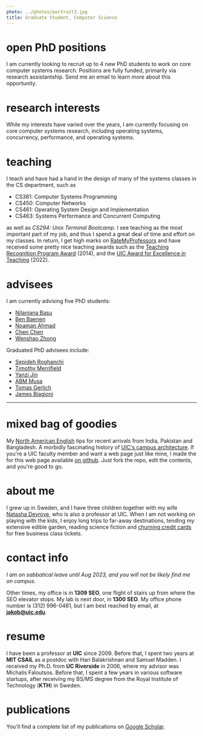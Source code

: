 ```yaml
---
photo: ../photos/portrait3.jpg
title: Graduate Student, Computer Science
---
```

# open PhD positions
I am currently looking to recruit up to 4 new PhD students to work on core computer systems research. Positions are fully funded, primarily via research assistantship. Send me an email to learn more about this opportunity. 

# research interests 
While my interests have varied over the years, I am currently focusing on core computer systems research, including operating systems, concurrency, performance, and operating systems. 

# teaching 
I teach and have had a hand in the design of many of the systems classes in the CS department, such as 
  - CS361: Computer Systems Programming
  - CS450: Computer Networks
  - CS461: Operating System Design and Implementation
  - CS463: Systems Performance and Concurrent Computing

  as well as *CS294: Unix Terminal Bootcamp*. I see teaching as the most important part of my job, and thus I spend a great deal of time and effort on my classes. In return, I get high marks on [RateMyProfessors](https://www.ratemyprofessors.com/ShowRatings.jsp?tid=1233589) and have received some pretty nice teaching awards such as the [Teaching Recognition Program Award](https://faculty.uic.edu/awards/trp/pastwinners/) (2014), and the [UIC Award for Excellence in Teaching](https://faculty.uic.edu/awards/recognition/aet/aet-recipients/) (2022).  
 
# advisees 

I am currently advising five PhD students:

 - [Nilanjana Basu](https://www.linkedin.com/in/nilanjana-basu-99027959/)
 - [Ben Baenen](https://www.linkedin.com/in/ben-baenen-3951a7125/)
 - [Noaman Ahmad](https://www.linkedin.com/in/noaman-ahmad/)
 - [Chen Chen](https://www.linkedin.com/in/chen-chen-7b51a59a/)
 - [Wenshao Zhong](https://www.linkedin.com/in/wenshao-zhong-264852118/)

 Graduated PhD advisees include:

 - [Sepideh Roghanchi](https://www.linkedin.com/in/sepideh-roghanchi/)
 - [Timothy Merrifield](https://www.linkedin.com/in/tim-merrifield-33b85b9/)
 - [Yanzi Jin](https://www.linkedin.com/in/yanzi-jin-112a3137/)
 - [ABM Musa](https://www.linkedin.com/in/abmmusa/)
 - [Tomas Gerlich](https://www.linkedin.com/in/tomas-gerlich/)
 - [James Biagioni](https://www.linkedin.com/in/jamesbiagioni/)

 --- 

# mixed bag of goodies

My [North American English](../english) tips for recent arrivals from India, Pakistan and Bangladesh. A morbidly fascinating history of [UIC's campus architecture](https://advance.uic.edu/news-stories/the-netsch-campus-exploring-the-evolution-of-uics-architecture/). If you're a UIC faculty member and want a web page just like mine, I made the for this web page available [on github](https://github.com/bitslab/jakob_webpage). Just fork the repo, edit the contents, and you're good to go. 

# about me 
I grew up in Sweden, and I have three children together with my wife [Natasha Devroye](http://devroye.lab.uic.edu), who is also a professor at UIC. When I am not working on playing with the kids, I enjoy long trips to far-away destinations, tending my extensive edible garden, reading science fiction and [churning credit cards](https://www.doctorofcredit.com/introduction-credit-card-churning/) for free business class tickets. 

# contact info 
<a name="contact"></a>
_I am on sabbatical leave until Aug 2023, and you will not be likely find me on campus._

Other times, my office is in **1309 SEO**, one flight of stairs up from where the SEO elevator stops. My lab is next door, in **1300 SEO**. My office phone number is (312) 996-0481, but 
I am best reached by email, at **jakob@uic.edu**. 

# resume
  I have been a professor at **UIC** since 2009. Before that, I spent two years at **MIT CSAIL** as a postdoc with Hari Balakrishnan and Samuel Madden.
  I received my Ph.D. from **UC Riverside** in 2006, where my advisor was Michalis Faloutsos. 
  Before that, I spent a few years in various software startups, after receiving my BS/MS degree from the Royal Institute of Technology (**KTH**) in Sweden. 

# publications 
You'll find a complete list of my publications on [Google Scholar](https://scholar.google.com/citations?user=kLUW0psAAAAJ&hl=en).